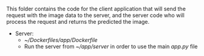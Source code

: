 This folder contains the code for the client application that will send the request with the image data to the server, and the server code who will process the request and returns the predicted the image.

- Server: 
    - <em>~/Dockerfiles/app/Dockerfile</em>
    - Run the server from <em>~/app/server</em> in order to use the main <em>app.py</em> file

